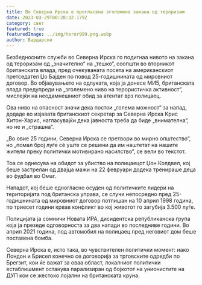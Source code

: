 ```yaml
---
title: Во Северна Ирска е прогласена зголемена закана од тероризам
date: 2023-03-29T00:28:32.179Z
category: свет
featured: true
featuredImage: ../img/teror999.png.webp
author: Вардарски
---
```


Безбедносните служби во Северна Ирска го подигнаа нивото на закана од тероризам од „значително“ на „тешко“, соопшти во вторникот британската влада, пред очекуваната посета на американскиот претседател Џо Бајден по повод 25-годишнината од мировниот договор.
Во објавувањето на одлуката, која ја донесе МИ5, британската влада предупреди на „зголемено ниво на терористичка активност“, мислејќи на неодамнешниот обид за атентат врз полицаец.

Ова ниво на опасност значи дека постои „голема можност“ за напад, додаде во изјавата британскиот секретар за Северна Ирска Крис Хитон-Харис, нагласувајќи дека јавноста треба да биде „внимателна“, но не и „страшна“.

„Во овие 25 години, Северна Ирска се претвори во мирно општество“, но „помал број луѓе сè уште се решени да им наштетат на нашите жители преку политички мотивирано насилство“, се вели во текстот.

Тоа се однесува на обидот за убиство на полицаецот Џон Колдвел, кој беше застрелан од двајца мажи на 22 февруари додека тренираше деца во фудбал во Омаг.

Нападот, кој беше едногласно осуден од политичките лидери на територијата под британска управа, се случи непосредно пред 25-годишнината од мировниот договор потпишан на 10 април 1998 година, по триесет години крвав конфликт во кој животот го загубија 3.500 луѓе.

Полицијата ја сомничи Новата ИРА, дисидентска републиканска група која ја презеде одговорноста за два напади во последниве години. Во април 2021 година, под автомобил на полицаец пред неговиот дом беше поставена бомба.

Северна Ирска е, исто така, во чувствителен политички момент: иако Лондон и Брисел конечно се договорија за трговските одредби по Брегзит, кои ќе важат за оваа област, локалниот политички естаблишмент останува парализиран од бојкотот на унионистите на ДУП кои се жестоко лојални на британската круна.
